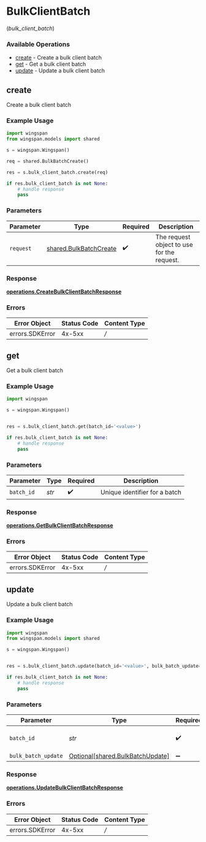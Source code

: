 # BulkClientBatch
(*bulk_client_batch*)

### Available Operations

* [create](#create) - Create a bulk client batch
* [get](#get) - Get a bulk client batch
* [update](#update) - Update a bulk client batch

## create

Create a bulk client batch

### Example Usage

```python
import wingspan
from wingspan.models import shared

s = wingspan.Wingspan()

req = shared.BulkBatchCreate()

res = s.bulk_client_batch.create(req)

if res.bulk_client_batch is not None:
    # handle response
    pass
```

### Parameters

| Parameter                                                        | Type                                                             | Required                                                         | Description                                                      |
| ---------------------------------------------------------------- | ---------------------------------------------------------------- | ---------------------------------------------------------------- | ---------------------------------------------------------------- |
| `request`                                                        | [shared.BulkBatchCreate](../../models/shared/bulkbatchcreate.md) | :heavy_check_mark:                                               | The request object to use for the request.                       |


### Response

**[operations.CreateBulkClientBatchResponse](../../models/operations/createbulkclientbatchresponse.md)**
### Errors

| Error Object    | Status Code     | Content Type    |
| --------------- | --------------- | --------------- |
| errors.SDKError | 4x-5xx          | */*             |

## get

Get a bulk client batch

### Example Usage

```python
import wingspan

s = wingspan.Wingspan()


res = s.bulk_client_batch.get(batch_id='<value>')

if res.bulk_client_batch is not None:
    # handle response
    pass
```

### Parameters

| Parameter                     | Type                          | Required                      | Description                   |
| ----------------------------- | ----------------------------- | ----------------------------- | ----------------------------- |
| `batch_id`                    | *str*                         | :heavy_check_mark:            | Unique identifier for a batch |


### Response

**[operations.GetBulkClientBatchResponse](../../models/operations/getbulkclientbatchresponse.md)**
### Errors

| Error Object    | Status Code     | Content Type    |
| --------------- | --------------- | --------------- |
| errors.SDKError | 4x-5xx          | */*             |

## update

Update a bulk client batch

### Example Usage

```python
import wingspan
from wingspan.models import shared

s = wingspan.Wingspan()


res = s.bulk_client_batch.update(batch_id='<value>', bulk_batch_update=shared.BulkBatchUpdate())

if res.bulk_client_batch is not None:
    # handle response
    pass
```

### Parameters

| Parameter                                                                  | Type                                                                       | Required                                                                   | Description                                                                |
| -------------------------------------------------------------------------- | -------------------------------------------------------------------------- | -------------------------------------------------------------------------- | -------------------------------------------------------------------------- |
| `batch_id`                                                                 | *str*                                                                      | :heavy_check_mark:                                                         | Unique identifier for a batch                                              |
| `bulk_batch_update`                                                        | [Optional[shared.BulkBatchUpdate]](../../models/shared/bulkbatchupdate.md) | :heavy_minus_sign:                                                         | N/A                                                                        |


### Response

**[operations.UpdateBulkClientBatchResponse](../../models/operations/updatebulkclientbatchresponse.md)**
### Errors

| Error Object    | Status Code     | Content Type    |
| --------------- | --------------- | --------------- |
| errors.SDKError | 4x-5xx          | */*             |
